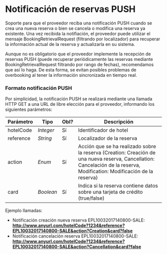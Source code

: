 # Notificación de reservas PUSH

Soporte para que el proveedor reciba una notificación PUSH cuando se crea una nueva reserva o bien se cancela o modifica
una reserva ya existente. Una vez recibida la notifiación, el proveedor puede utilizar el mensaje BookingRetrievalRequest 
(filtrando por localizador) para recuperar la información actual de la reserva y actualizarla en su sistema.

<aside class="notice">
Aunque no es obligatorio que el proveedor implemente la recepción de reservas PUSH 
(puede recuperar periódicamente las reservas mediante BookingRetrievalRequest filtrando por rango de fechas), recomendamos que así lo haga.
De esta forma, se evitan posibles problemas de overbooking al tener la información sincronizada en tiempo real.
</aside>


### Formato notificación PUSH

Por simplicidad, la notificación PUSH se realizará mediante una llamada HTTP GET a una URL de libre elección para el proveedor, informando los siguientes parámetros:

Parámetro | Tipo | Obl? |  Descripción
--------- | ----------- | ----------- | -----------
hotelCode | *Integer* | Sí | Identificador de hotel
reference | *String* | Sí |Localizador de la reserva
action | *Enum* | Sí |Acción que se ha realizado sobre la reserva (Creation: Creación de una nueva reserva, Cancellation: Cancelación de la reserva, Modification: Modificación de la reserva)
card | *Boolean* | Sí |Indica si la reserva contiene datos sobre una tarjeta de crédito (true/false)

Ejemplo llamadas:

- Notificación creación nueva reserva EPL10032017140800-SALE: **http://www.anyurl.com/hotelCode?1234&reference?EPL10032017140800-SALE&action?Creation&card?false**
- Notificación cancelación reserva EPL10032017140800-SALE: **http://www.anyurl.com/hotelCode?1234&reference?EPL10032017140800-SALE&action?Cancellation&card?false**
 
 